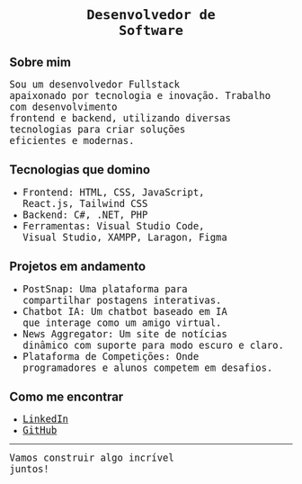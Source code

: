 # <h1 align="center"><code>Desenvolvedor de Software</code></h1>

## <h2>Sobre mim</h2>
<code style="font-size: 1.2em;">Sou um desenvolvedor Fullstack apaixonado por tecnologia e inovação. Trabalho com desenvolvimento frontend e backend, utilizando diversas tecnologias para criar soluções eficientes e modernas.</code>

## <h2>Tecnologias que domino</h2>
- <code style="font-size: 1.2em;">Frontend: HTML, CSS, JavaScript, React.js, Tailwind CSS</code>
- <code style="font-size: 1.2em;">Backend: C#, .NET, PHP</code>
- <code style="font-size: 1.2em;">Ferramentas: Visual Studio Code, Visual Studio, XAMPP, Laragon, Figma</code>

## <h2>Projetos em andamento</h2>
- <code style="font-size: 1.2em;">PostSnap: Uma plataforma para compartilhar postagens interativas.</code>
- <code style="font-size: 1.2em;">Chatbot IA: Um chatbot baseado em IA que interage como um amigo virtual.</code>
- <code style="font-size: 1.2em;">News Aggregator: Um site de notícias dinâmico com suporte para modo escuro e claro.</code>
- <code style="font-size: 1.2em;">Plataforma de Competições: Onde programadores e alunos competem em desafios.</code>

## <h2>Como me encontrar</h2>
- <code style="font-size: 1.2em;"><a href="https://www.linkedin.com/in/joaotambue">LinkedIn</a></code>
- <code style="font-size: 1.2em;"><a href="https://github.com/joaotambue">GitHub</a></code>

---
<code style="font-size: 1.2em;">Vamos construir algo incrível juntos!</code>

